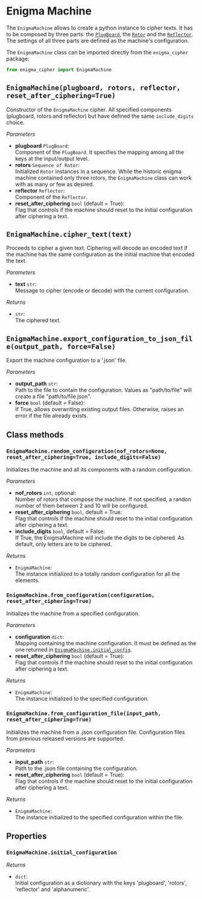 # Enigma Machine

The `EnigmaMachine` allows to create a python instance to cipher texts.
It has to be composed by three parts: the [`PlugBoard`](plug_board.md), the [`Rotor`](rotor.md) and the [`Reflector`](reflector.md).
The settings of all three parts are defined as the machine's configuration.

The `EnigmaMachine` class can be imported directly from the `enigma_cipher` package:

```python
from enigma_cipher import EnigmaMachine
```

## `EnigmaMachine(plugboard, rotors, reflector, reset_after_ciphering=True)`

Constructor of the `EnigmaMachine` cipher. All specified components (plugboard, rotors and reflector) but have defined the same `include_digits` choice.

_Parameters_

- **plugboard** `PlugBoard`:<br/>Component of the `PlugBoard`. It specifies the mapping among all the keys at the input/output level.
- **rotors** `Sequence of Rotor`:<br/>Initialized `Rotor` instances in a sequence. While the historic enigma machine contained only three rotors, the `EnigmaMachine` class can work with as many or few as desired.
- **reflector** `Reflector`:<br/>Component of the `Reflector`.
- **reset_after_ciphering** `bool` (default = True):<br/>Flag that controls if the machine should reset to the initial configuration after ciphering a text.

## `EnigmaMachine.cipher_text(text)`

Proceeds to cipher a given text.
Ciphering will decode an encoded text if the machine has the same configuration as the initial machine that encoded the text.

_Parameters_

- **text** `str`:<br/> Message to cipher (encode or decode) with the current configuration.

_Returns_

- `str`:<br/>The ciphered text.

## `EnigmaMachine.export_configuration_to_json_file(output_path, force=False)`

Export the machine configuration to a '.json' file.

_Parameters_

- **output_path** `str`:<br/>Path to the file to contain the configuration. Values as "path/to/file" will create a file "path/to/file.json".
- **force** `bool` (default = False):<br/>If True, allows overwriting existing output files. Otherwise, raises an error if the file already exists.

## Class methods

### `EnigmaMachine.random_configuration(nof_rotors=None, reset_after_ciphering=True, include_digits=False)`

Initializes the machine and all its components with a random configuration.

_Parameters_

- **nof_rotors** `int`, optional:<br/>Number of rotors that compose the machine. If not specified, a randon number of them between 2 and 10 will be configured.
- **reset_after_ciphering** `bool`, default = True:<br/>Flag that controls if the machine should reset to the initial configuration after ciphering a text.
- **include_digits** `bool`, default = False:<br/>If True, the EnigmaMachine will include the digits to be ciphered. As default, only letters are to be ciphered.

_Returns_

- `EnigmaMachine`:<br/>The instance initialized to a totally random configuration for all the elements.

### `EnigmaMachine.from_configuration(configuration, reset_after_ciphering=True)`

Initializes the machine from a specified configuration.

_Parameters_

- **configuration** `dict`:<br/>Mapping containing the machine configuration. It must be defined as the one returned in [`EnigmaMachine.initial_config`](#enigmamachineinitialconfiguration).
- **reset_after_ciphering** `bool` (default = True):<br/>Flag that controls if the machine should reset to the initial configuration after ciphering a text.

_Returns_

- `EnigmaMachine`:<br/>The instance initialized to the specified configuration.

### `EnigmaMachine.from_configuration_file(input_path, reset_after_ciphering=True)`

Initializes the machine from a .json configuration file. Configuration files from previous released versions are supported.

_Parameters_

- **input_path** `str`:<br/>Path to the .json file containing the configuration.
- **reset_after_ciphering** `bool` (default = True):<br/>Flag that controls if the machine should reset to the initial configuration after ciphering a text.

_Returns_

- `EnigmaMachine`:<br/>The instance initialized to the specified configuration within the file.

## Properties

### `EnigmaMachine.initial_configuration`

_Returns_

- `dict`:<br/>Initial configuration as a dictionary with the keys 'plugboard', 'rotors', 'reflector' and 'alphanumeric'.

